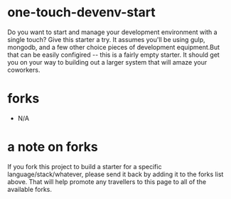 one-touch-devenv-start
=====================

Do you want to start and manage your development environment with a single touch? Give this starter a try. It assumes you'll be using gulp, mongodb, and a few other choice pieces of development equipment.But that can be easily configired -- this is a fairly empty starter. It should get you on your way to building out a larger system that will amaze your coworkers.

forks
==============

* N/A

a note on forks
==============

If you fork this project to build a starter for a specific language/stack/whatever, please send it back by adding it to the forks list above. That will help promote any travellers to this page to all of the available forks.
